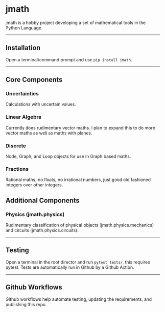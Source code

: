 # jmath
jmath is a hobby project developing a set of mathematical tools in the Python Language.

***
## Installation
Open a terminal/command prompt and use `pip install jmath`.

***
## Core Components

### Uncertainties
Calculations with uncertain values.

### Linear Algebra
Currently does rudimentary vector maths. I plan to expand this to do more vector maths as well as maths with planes.

### Discrete
Node, Graph, and Loop objects for use in Graph based maths.

### Fractions
Rational maths, no floats, no irrational numbers, just good old fashioned integers over other integers.

## Additional Components

### Physics (jmath.physics)
Rudimentary classification of physical objects (jmath.physics.mechanics) and circuits (jmath.physics.circuits).

*** 
## Testing

Open a terminal in the root director and run `pytest tests/`, this requires pytest. Tests are automatically run in Github by a Github Action.

***

## Github Workflows

Github workflows help automate testing, updating the requirements, and publishing this repo.